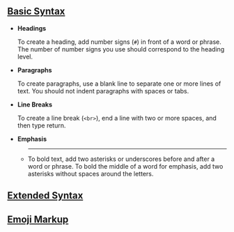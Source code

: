 ## [Basic Syntax](https://www.markdownguide.org/basic-syntax)

- **Headings**

    To create a heading, add number signs (`#`) in front of a word or phrase. The number of number signs you use should correspond to the heading level. 

- **Paragraphs**

    To create paragraphs, use a blank line to separate one or more lines of text. You should not indent paragraphs with spaces or tabs.

- **Line Breaks**

    To create a line break (`<br>`), end a line with two or more spaces, and then type return.

- **Emphasis**

    - ****
    
        To bold text, add two asterisks or underscores before and after a word or phrase. To bold the middle of a word for emphasis, add two asterisks without spaces around the letters.

## [Extended Syntax](https://www.markdownguide.org/extended-syntax)

## [Emoji Markup](https://gist.github.com/rxaviers/7360908)

